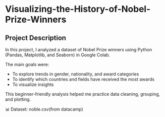 # Visualizing-the-History-of-Nobel-Prize-Winners

##  Project Description
In this project, I analyzed a dataset of Nobel Prize winners using Python (Pandas, Matplotlib, and Seaborn) in Google Colab.

The main goals were:
- To explore trends in gender, nationality, and award categories
- To identify which countries and fields have received the most awards
- To visualize insights

This beginner-friendly analysis helped me practice data cleaning, grouping, and plotting.

📊 Dataset: noble.csv(from datacamp)

